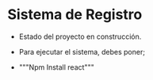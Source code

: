 <h1> Sistema de Registro</h1>

- Estado del proyecto en construcción.

- Para ejecutar el sistema, debes poner;

- """Npm Install react"""
